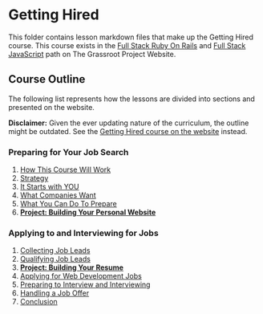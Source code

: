 # Getting Hired

This folder contains lesson markdown files that make up the Getting Hired course. This course exists in the [Full Stack Ruby On Rails](https://www.theodinproject.com/paths/full-stack-ruby-on-rails) and [Full Stack JavaScript](https://www.theodinproject.com/paths/full-stack-javascript) path on The Grassroot Project Website.

## Course Outline

The following list represents how the lessons are divided into sections and presented on the website.

**Disclaimer:** Given the ever updating nature of the curriculum, the outline might be outdated. See the [Getting Hired course on the website](<https://www.theodinproject.com/paths/full-stack-ruby-on-rails/courses/getting-hired>)
instead.

### Preparing for Your Job Search

1. [How This Course Will Work](preparing_for_job_search/how_this_course_will_work.md)
2. [Strategy](preparing_for_job_search/strategy.md)
3. [It Starts with YOU](preparing_for_job_search/starts_with_you.md)
4. [What Companies Want](preparing_for_job_search/what_companies_want.md)
5. [What You Can Do To Prepare](preparing_for_job_search/what_you_can_do_to_prepare.md)
6. [**Project: Building Your Personal Website**](preparing_for_job_search/project_portfolio.md)
### Applying to and Interviewing for Jobs

1. [Collecting Job Leads](applying_and_interviewing/collect_leads.md)
2. [Qualifying Job Leads](applying_and_interviewing/qualify_leads.md)
3. [**Project: Building Your Resume**](applying_and_interviewing/project_resume.md)
4. [Applying for Web Development Jobs](applying_and_interviewing/applying.md)
5. [Preparing to Interview and Interviewing](applying_and_interviewing/preparing_to_interview_and_interviewing.md)
6. [Handling a Job Offer](applying_and_interviewing/handling_an_offer.md)
7. [Conclusion](applying_and_interviewing/conclusion.md)